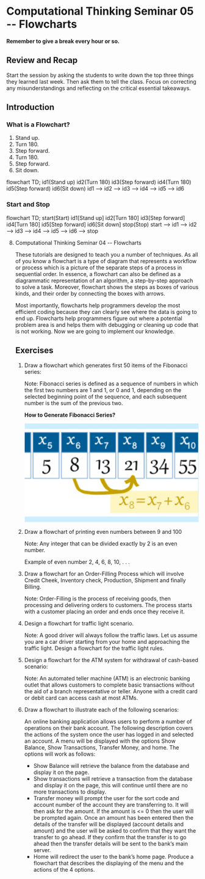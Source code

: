 # Computational Thinking Seminar 05 -- Flowcharts

<script src="https://cdn.jsdelivr.net/npm/mermaid/dist/mermaid.min.js"></script>

**Remember to give a break every hour or so.**

## Review and Recap

Start the session by asking the students to write down the top three things they learned last week. Then ask them to tell the class. Focus on correcting any misunderstandings and reflecting on the critical essential takeaways.

## Introduction



### What is a Flowchart?



1. Stand up.
2. Turn 180.
3. Step forward.
4. Turn 180.
5. Step forward.
6. Sit down.

<div class="mermaid">
flowchart TD;
    id1(Stand up)
    id2(Turn 180)
    id3(Step forward)
    id4(Turn 180)
    id5(Step forward)
    id6(Sit down)
    id1 --> id2 --> id3 --> id4 --> id5 --> id6
</div>



### Start and Stop



<div class="mermaid">
flowchart TD;
    start(Start)
    id1[Stand up]
    id2[Turn 180]
    id3[Step forward]
    id4[Turn 180]
    id5[Step forward]
    id6[Sit down]
    stop(Stop)
    start --> id1 --> id2 --> id3 --> id4 --> id5 --> id6 --> stop
</div>



8. Computational Thinking Seminar 04 -- Flowcharts

   These tutorials are designed to teach you a number of techniques. As all of you know a flowchart is a type of diagram that represents a workflow or process which is a picture of the separate steps of a process in sequential order. In essence, a flowchart can also be defined as a diagrammatic representation of an algorithm, a step-by-step approach to solve a task. Moreover, flowchart shows the steps as boxes of various kinds, and their order by connecting the boxes with arrows. 

   Most importantly, flowcharts help programmers develop the most efficient coding because they can clearly see where the data is going to end up. Flowcharts help programmers figure out where a potential problem area is and helps them with debugging or cleaning up code that is not working. Now we are going to implement our knowledge. 

   ## Exercises

   1. Draw a flowchart which generates first 50 items of the Fibonacci series:

      Note: Fibonacci series is defined as a sequence of numbers in which the first two numbers are 1 and 1, or 0 and 1, depending on the selected beginning point of the sequence, and each subsequent number is the sum of the previous two. 

      **How to Generate Fibonacci Series?**

      ![img](clip_image001-3778289.png)

   2. Draw a flowchart of printing even numbers between 9 and 100

      Note: Any integer that can be divided exactly by 2 is an even number.

      Example of even number  2, 4, 6, 8, 10, . . . 

   3. Draw a flowchart for an Order-Filling Process which will involve Credit Cheek, Inventory check, Production, Shipment and finally Billing. 

      Note: Order-Filling is the process of receiving goods, then processing and delivering orders to customers. The process starts with a customer placing an order and ends once they receive it. 

   4. Design a flowchart for traffic light scenario.

      Note: A good driver will always follow the traffic laws. Let us assume you are a car driver starting from your home and approaching the traffic light. Design a flowchart for the traffic light rules.

   5. Design a flowchart for the ATM system for withdrawal of cash-based scenario:

      Note: An automated teller machine (ATM) is an electronic banking outlet that   allows customers to complete basic transactions without the aid of a branch representative or teller. Anyone with a credit card or debit card can access cash at most ATMs.

   6. Draw a flowchart to illustrate each of the following scenarios:

      An online banking application allows users to perform a number of operations on their bank account. The following description covers the actions of the system once the user has logged in and selected an account. A menu will be displayed with the options Show Balance, Show Transactions, Transfer Money, and home. The options will work as follows:

      - Show Balance will retrieve the balance from the database and display it on the page.
      - Show transactions will retrieve a transaction from the database and display it on the page, this will continue until there are no more transactions to display.
      - Transfer money will prompt the user for the sort code and account number of the account they are transferring to. It will then ask for the amount. If the amount is <= 0 then the user will be prompted again. Once an amount has been entered then the details of the transfer will be displayed (account details and amount) and the user will be asked to confirm that they want the transfer to go ahead. If they confirm that the transfer is to go ahead then the transfer details will be sent to the bank’s main server.
      - Home will redirect the user to the bank’s home page. Produce a flowchart that describes the displaying of the menu and the actions of the 4 options. 